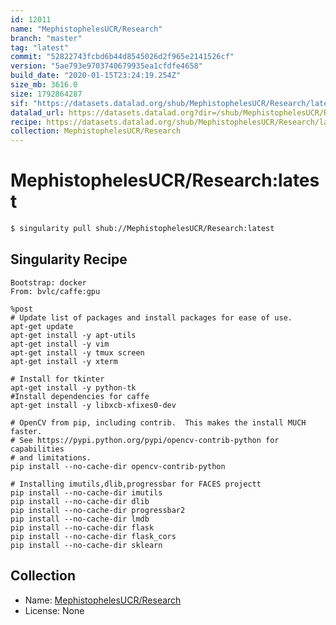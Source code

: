 ```yaml
---
id: 12011
name: "MephistophelesUCR/Research"
branch: "master"
tag: "latest"
commit: "52822743fcbd6b44d8545026d2f965e2141526cf"
version: "5ae793e9703740679935ea1cfdfe4658"
build_date: "2020-01-15T23:24:19.254Z"
size_mb: 3616.0
size: 1792864287
sif: "https://datasets.datalad.org/shub/MephistophelesUCR/Research/latest/2020-01-15-52822743-5ae793e9/5ae793e9703740679935ea1cfdfe4658.sif"
datalad_url: https://datasets.datalad.org?dir=/shub/MephistophelesUCR/Research/latest/2020-01-15-52822743-5ae793e9/
recipe: https://datasets.datalad.org/shub/MephistophelesUCR/Research/latest/2020-01-15-52822743-5ae793e9/Singularity
collection: MephistophelesUCR/Research
---
```


# MephistophelesUCR/Research:latest

```bash
$ singularity pull shub://MephistophelesUCR/Research:latest
```

## Singularity Recipe

```singularity
Bootstrap: docker
From: bvlc/caffe:gpu

%post
# Update list of packages and install packages for ease of use.
apt-get update
apt-get install -y apt-utils
apt-get install -y vim
apt-get install -y tmux screen
apt-get install -y xterm
	
# Install for tkinter
apt-get install -y python-tk
#Install dependencies for caffe
apt-get install -y libxcb-xfixes0-dev

# OpenCV from pip, including contrib.  This makes the install MUCH faster.
# See https://pypi.python.org/pypi/opencv-contrib-python for capabilities 
# and limitations.  
pip install --no-cache-dir opencv-contrib-python

# Installing imutils,dlib,progressbar for FACES projectt
pip install --no-cache-dir imutils
pip install --no-cache-dir dlib
pip install --no-cache-dir progressbar2
pip install --no-cache-dir lmdb
pip install --no-cache-dir flask
pip install --no-cache-dir flask_cors
pip install --no-cache-dir sklearn
```

## Collection

 - Name: [MephistophelesUCR/Research](https://github.com/MephistophelesUCR/Research)
 - License: None

